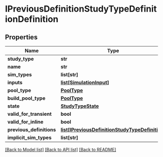 # IPreviousDefinitionStudyTypeDefinitionDefinition


## Properties
Name | Type | Description | Notes
------------ | ------------- | ------------- | -------------
**study_type** | **str** |  | 
**name** | **str** |  | 
**sim_types** | **list[str]** |  | 
**inputs** | [**list[SimulationInput]**](SimulationInput.md) |  | 
**pool_type** | [**PoolType**](PoolType.md) |  | 
**build_pool_type** | [**PoolType**](PoolType.md) |  | 
**state** | [**StudyTypeState**](StudyTypeState.md) |  | 
**valid_for_transient** | **bool** |  | 
**valid_for_inline** | **bool** |  | 
**previous_definitions** | [**list[IPreviousDefinitionStudyTypeDefinition]**](IPreviousDefinitionStudyTypeDefinition.md) |  | 
**implicit_sim_types** | **list[str]** |  | [optional] 

[[Back to Model list]](../README.md#documentation-for-models) [[Back to API list]](../README.md#documentation-for-api-endpoints) [[Back to README]](../README.md)


